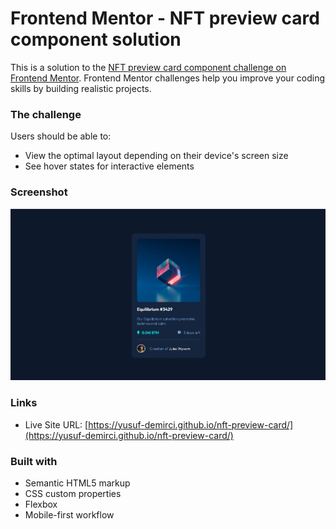 # Frontend Mentor - NFT preview card component solution

This is a solution to the [NFT preview card component challenge on Frontend Mentor](https://www.frontendmentor.io/challenges/nft-preview-card-component-SbdUL_w0U). Frontend Mentor challenges help you improve your coding skills by building realistic projects. 

### The challenge

Users should be able to:

- View the optimal layout depending on their device's screen size
- See hover states for interactive elements

### Screenshot

![](./images/screenshot.png)

### Links

- Live Site URL: [https://yusuf-demirci.github.io/nft-preview-card/](https://yusuf-demirci.github.io/nft-preview-card/)

### Built with

- Semantic HTML5 markup
- CSS custom properties
- Flexbox
- Mobile-first workflow
